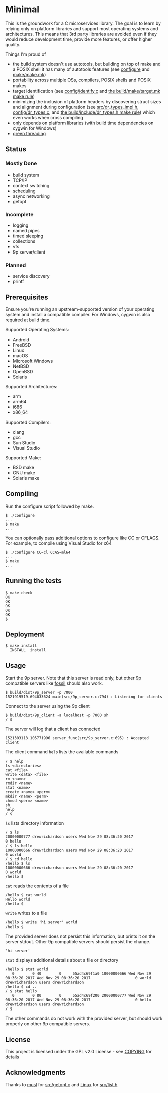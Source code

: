 # Minimal

This is the groundwork for a C microservices library. The goal is to learn by relying only on platform libraries and support most operating systems and architectures. This means that 3rd party libraries are avoided even if they would reduce development time, provide more features, or offer higher quality.

Things I'm proud of
- the build system doesn't use autotools, but building on top of make and a POSIX shell it has many of autotools features (see [configure](configure) and [make/make.mk](make/make.mk))
- portability across multiple OSs, compilers, POSIX shells and POSIX makes
- target identification (see [config/identify.c](config/identify.c) and [the build/make/target.mk make rule](make/make.mk))
- minimizing the inclusion of platform headers by discovering struct sizes and alignment during configuration (see [src/dr_types_impl.h](src/dr_types_impl.h), [config/dr_types.c](config/dr_types.c), and [the build/include/dr_types.h make rule](make/make.mk)) which even works when cross compiling
- only depends on platform libraries (with build time dependencies on cygwin for Windows)
- [green threading](src/dr_task.c)

## Status

### Mostly Done

- build system
- TCP/IP
- context switching
- scheduling
- async networking
- getopt

### Incomplete

- logging
- named pipes
- timed sleeping
- collections
- vfs
- 9p server/client

### Planned

- service discovery
- printf

## Prerequisites

Ensure you're running an upstream-supported version of your operating system and install a compatible compiler. For Windows, cygwin is also required at build time.

Supported Operating Systems:
- Android
- FreeBSD
- Linux
- macOS
- Microsoft Windows
- NetBSD
- OpenBSD
- Solaris

Supported Architectures:
- arm
- arm64
- i686
- x86_64

Supported Compilers:
- clang
- gcc
- Sun Studio
- Visual Studio

Supported Make:
- BSD make
- GNU make
- Solaris make

## Compiling

Run the configure script followed by make.

```
$ ./configure
...
$ make
...
```

You can optionally pass additional options to configure like CC or CFLAGS. For example, to compile using Visual Studio for x64

```
$ ./configure CC=cl CCAS=ml64
...
$ make
...
```

## Running the tests

```
$ make check
OK
OK
OK
OK
OK
$
```

## Deployment

```
$ make install
  INSTALL  install
```

## Usage

Start the 9p server. Note that this server is read only, but other 9p compatible servers like [fossil](https://en.wikipedia.org/wiki/Fossil_(file_system)) should also work.

```
$ build/dist/9p_server -p 7000
1521919519.694033624 main(src/9p_server.c:794) : Listening for clients
```

Connect to the server using the 9p client

```
$ build/dist/9p_client -a localhost -p 7000 sh
/ $
```

The server will log that a client has connected

```
1521303113.105771996 server_func(src/9p_server.c:695) : Accepted client
```

The client command `help` lists the available commands

```
/ $ help
ls <directories>
cat <file>
write <data> <file>
rm <name>
rmdir <name>
stat <name>
create <name> <perm>
mkdir <name> <perm>
chmod <perm> <name>
sh
help
/ $
```

`ls` lists directory information

```
/ $ ls
20000000777 drewrichardson users Wed Nov 29 08:36:20 2017                    0 hello
/ $ ls hello
10000000666 drewrichardson users Wed Nov 29 08:36:20 2017                    0 world
/ $ cd hello
/hello $ ls
10000000666 drewrichardson users Wed Nov 29 08:36:20 2017                    0 world
/hello $
```

`cat` reads the contents of a file

```
/hello $ cat world
Hello world
/hello $
```

`write` writes to a file

```
/hello $ write 'hi server' world
/hello $
```

The provided server does not persist this information, but prints it on the server stdout. Other 9p compatible servers should persist the change.

```
'hi server'
```

`stat` displays additional details about a file or directory

```
/hello $ stat world
   0        0 40        0     55ad4c69f1a0 10000000666 Wed Nov 29 08:36:20 2017 Wed Nov 29 08:36:20 2017                    0 world drewrichardson users drewrichardson
/hello $ cd ..
/ $ stat hello
   0        0 80        0     55ad4c69f200 20000000777 Wed Nov 29 08:36:20 2017 Wed Nov 29 08:36:20 2017                    0 hello drewrichardson users drewrichardson
/ $
```

The other commands do not work with the provided server, but should work properly on other 9p compatible servers.

## License

This project is licensed under the GPL v2.0 License - see [COPYING](COPYING) for details

## Acknowledgments

Thanks to [musl](https://www.musl-libc.org/) for [src/getopt.c](src/getopt.c) and [Linux](https://www.kernel.org/) for [src/list.h](src/list.h)
